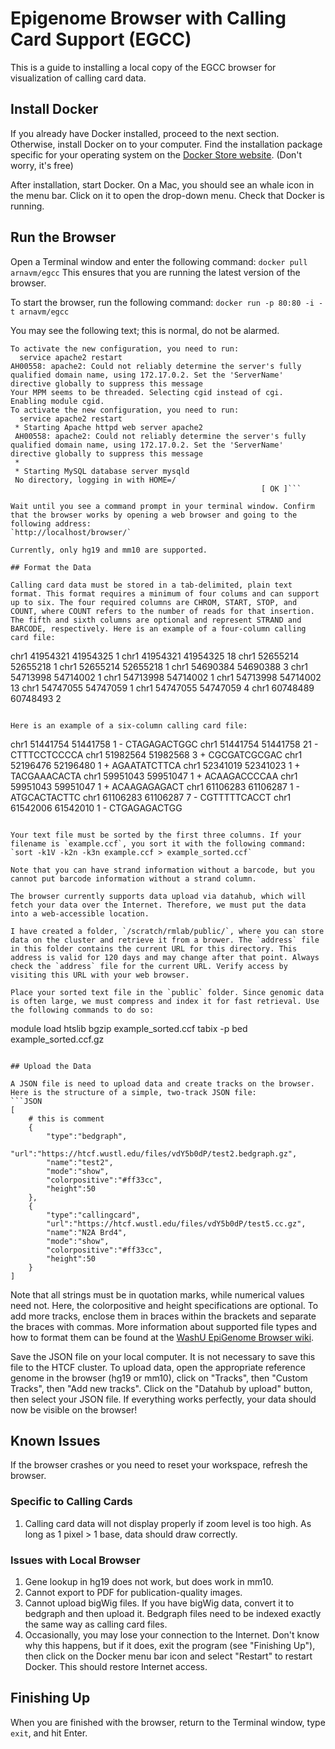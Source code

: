 # Epigenome Browser with Calling Card Support (EGCC)

This is a guide to installing a local copy of the EGCC browser for visualization of calling card data.

## Install Docker

If you already have Docker installed, proceed to the next section. Otherwise, install Docker on to your computer. Find the installation package specific for your operating system on the [Docker Store website](https://store.docker.com/search?type=edition&offering=community). (Don't worry, it's free)

After installation, start Docker. On a Mac, you should see an whale icon in the menu bar. Click on it to open the drop-down menu. Check that Docker is running.

## Run the Browser

Open a Terminal window and enter the following command:
`docker pull arnavm/egcc`
This ensures that you are running the latest version of the browser.

To start the browser, run the following command:
`docker run -p 80:80 -i -t arnavm/egcc`

You may see the following text; this is normal, do not be alarmed.

```Enabling module headers.
To activate the new configuration, you need to run:
  service apache2 restart
AH00558: apache2: Could not reliably determine the server's fully qualified domain name, using 172.17.0.2. Set the 'ServerName' directive globally to suppress this message
Your MPM seems to be threaded. Selecting cgid instead of cgi.
Enabling module cgid.
To activate the new configuration, you need to run:
  service apache2 restart
 * Starting Apache httpd web server apache2
 AH00558: apache2: Could not reliably determine the server's fully qualified domain name, using 172.17.0.2. Set the 'ServerName' directive globally to suppress this message
 *
 * Starting MySQL database server mysqld
 No directory, logging in with HOME=/
														[ OK ]```

Wait until you see a command prompt in your terminal window. Confirm that the browser works by opening a web browser and going to the following address:
`http://localhost/browser/`

Currently, only hg19 and mm10 are supported.

## Format the Data

Calling card data must be stored in a tab-delimited, plain text format. This format requires a minimum of four colums and can support up to six. The four required columns are CHROM, START, STOP, and COUNT, where COUNT refers to the number of reads for that insertion. The fifth and sixth columns are optional and represent STRAND and BARCODE, respectively. Here is an example of a four-column calling card file:
```
chr1    41954321        41954325        1
chr1    41954321        41954325        18
chr1    52655214        52655218        1
chr1    52655214        52655218        1
chr1    54690384        54690388        3
chr1    54713998        54714002        1
chr1    54713998        54714002        1
chr1    54713998        54714002        13
chr1    54747055        54747059        1
chr1    54747055        54747059        4
chr1    60748489        60748493        2
```

Here is an example of a six-column calling card file:
```
chr1    51441754        51441758        1       -       CTAGAGACTGGC
chr1    51441754        51441758        21      -       CTTTCCTCCCCA
chr1    51982564        51982568        3       +       CGCGATCGCGAC
chr1    52196476        52196480        1       +       AGAATATCTTCA
chr1    52341019        52341023        1       +       TACGAAACACTA
chr1    59951043        59951047        1       +       ACAAGACCCCAA
chr1    59951043        59951047        1       +       ACAAGAGAGACT
chr1    61106283        61106287        1       -       ATGCACTACTTC
chr1    61106283        61106287        7       -       CGTTTTTCACCT
chr1    61542006        61542010        1       -       CTGAGAGACTGG
```

Your text file must be sorted by the first three columns. If your filename is `example.ccf`, you sort it with the following command:
`sort -k1V -k2n -k3n example.ccf > example_sorted.ccf`

Note that you can have strand information without a barcode, but you cannot put barcode information without a strand column.

The browser currently supports data upload via datahub, which will fetch your data over the Internet. Therefore, we must put the data into a web-accessible location.

I have created a folder, `/scratch/rmlab/public/`, where you can store data on the cluster and retrieve it from a brower. The `address` file in this folder contains the current URL for this directory. This address is valid for 120 days and may change after that point. Always check the `address` file for the current URL. Verify access by visiting this URL with your web browser.

Place your sorted text file in the `public` folder. Since genomic data is often large, we must compress and index it for fast retrieval. Use the following commands to do so:
```
module load htslib
bgzip example_sorted.ccf
tabix -p bed example_sorted.ccf.gz
```

## Upload the Data

A JSON file is need to upload data and create tracks on the browser. Here is the structure of a simple, two-track JSON file:
```JSON
[
	# this is comment
	{
	    "type":"bedgraph",
	    "url":"https://htcf.wustl.edu/files/vdY5b0dP/test2.bedgraph.gz",
	    "name":"test2",
	    "mode":"show",
	    "colorpositive":"#ff33cc",
	    "height":50
	},
	{
	    "type":"callingcard",
	    "url":"https://htcf.wustl.edu/files/vdY5b0dP/test5.cc.gz",
	    "name":"N2A Brd4",
	    "mode":"show",
	    "colorpositive":"#ff33cc",
	    "height":50
	}
]
```

Note that all strings must be in quotation marks, while numerical values need not. Here, the colorpositive and height specifications are optional. To add more tracks, enclose them in braces within the brackets and separate the braces with commas. More information about supported file types and how to format them can be found at the [WashU EpiGenome Browser wiki](http://wiki.wubrowse.org).

Save the JSON file on your local computer. It is not necessary to save this file to the HTCF cluster. To upload data, open the appropriate reference genome in the browser (hg19 or mm10), click on "Tracks", then "Custom Tracks", then "Add new tracks". Click on the "Datahub by upload" button, then select your JSON file. If everything works perfectly, your data should now be visible on the browser!

## Known Issues

If the browser crashes or you need to reset your workspace, refresh the browser.
### Specific to Calling Cards
1. Calling card data will not display properly if zoom level is too high. As long as 1 pixel > 1 base, data should draw correctly.
### Issues with Local Browser
1. Gene lookup in hg19 does not work, but does work in mm10. 
2. Cannot export to PDF for publication-quality images.
3. Cannot upload bigWig files. If you have bigWig data, convert it to bedgraph and then upload it. Bedgraph files need to be indexed exactly the same way as calling card files.
4. Occasionally, you may lose your connection to the Internet. Don't know why this happens, but if it does, exit the program (see "Finishing Up"), then click on the Docker menu bar icon and select "Restart" to restart Docker. This should restore Internet access.

## Finishing Up

When you are finished with the browser, return to the Terminal window, type `exit`, and hit Enter.